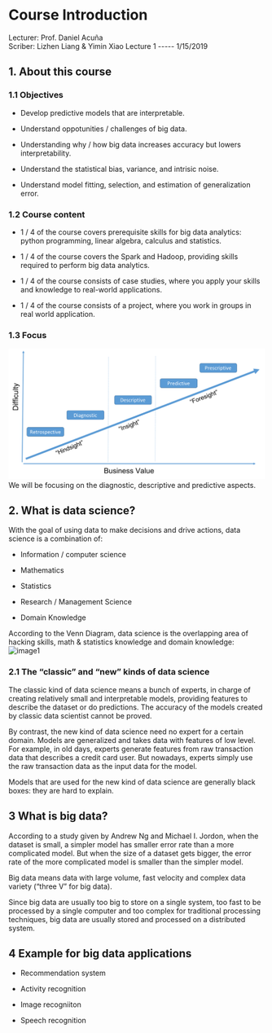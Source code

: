 
# Course Introduction

Lecturer: Prof. Daniel Acuña  
Scriber: Lizhen Liang & Yimin Xiao  Lecture 1 ----- 1/15/2019

## 1. About this course

### 1.1 Objectives

-   Develop predictive models that are interpretable.
    
-   Understand oppotunities / challenges of big data.
    
-   Understanding why / how big data increases accuracy but lowers interpretability.
    
-   Understand the statistical bias, variance, and intrisic noise.
    
-   Understand model fitting, selection, and estimation of generalization error.
    

### 1.2 Course content

-   1 / 4 of the course covers prerequisite skills for big data analytics: python programming, linear algebra, calculus and statistics.
    
-   1 / 4 of the course covers the Spark and Hadoop, providing skills required to perform big data analytics.
    
-   1 / 4 of the course consists of case studies, where you apply your skills and knowledge to real-world applications.
    
-   1 / 4 of the course consists of a project, where you work in groups in real world application.
    

### 1.3 Focus
![image0](image/0.png)
We will be focusing on the diagnostic, descriptive and predictive aspects.

## 2. What is data science?

With the goal of using data to make decisions and drive actions, data science is a combination of:

- Information / computer science

- Mathematics

- Statistics

- Research / Management Science

- Domain Knowledge

According to the Venn Diagram, data science is the overlapping area of hacking skills, math & statistics knowledge and domain knowledge:
![image1](https://github.com/sciosci/ist718_notes/blob/master/markdown/image/1.png)

### 2.1 The “classic” and “new” kinds of data science

The classic kind of data science means a bunch of experts, in charge of creating relatively small and interpretable models, providing features to describe the dataset or do predictions. The accuracy of the models created by classic data scientist cannot be proved.

By contrast, the new kind of data science need no expert for a certain domain. Models are generalized and takes data with features of low level. For example, in old days, experts generate features from raw transaction data that describes a credit card user. But nowadays, experts simply use the raw transaction data as the input data for the model.

Models that are used for the new kind of data science are generally black boxes: they are hard to explain.

## 3 What is big data?

According to a study given by Andrew Ng and Michael I. Jordon, when the dataset is small, a simpler model has smaller error rate than a more complicated model. But when the size of a dataset gets bigger, the error rate of the more complicated model is smaller than the simpler model.

Big data means data with large volume, fast velocity and complex data variety (“three V” for big data).

Since big data are usually too big to store on a single system, too fast to be processed by a single computer and too complex for traditional processing techniques, big data are usually stored and processed on a distributed system.

## 4 Example for big data applications

- Recommendation system

- Activity recognition

- Image recogniiton

- Speech recognition
